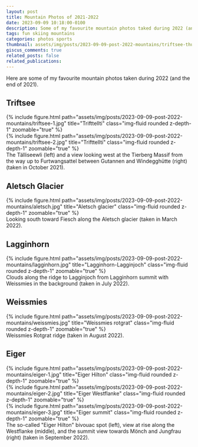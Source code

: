 ```yaml
---
layout: post
title: Mountain Photos of 2021-2022
date: 2023-09-09 10:18:00-0100
description: Some of my favourite mountain photos taked during 2022 (and the end of 2021).
tags: fun skiing mountains
categories: photos sports
thumbnail: assets/img/posts/2023-09-09-post-2022-mountains/triftsee-thumbnail.jpg
giscus_comments: true
related_posts: false
related_publications:
---
```


Here are some of my favourite mountain photos taken during 2022 (and the end of 2021).

## Triftsee

<div class="row">
    <div class="col-sm mt-6 mt-md-0">
        {% include figure.html path="assets/img/posts/2023-09-09-post-2022-mountains/triftsee-1.jpg" title="Trifttellti" class="img-fluid rounded z-depth-1" zoomable="true" %}
    </div>
    <div class="col-sm mt-6 mt-md-0">
        {% include figure.html path="assets/img/posts/2023-09-09-post-2022-mountains/triftsee-2.jpg" title="Trifttellti" class="img-fluid rounded z-depth-1" zoomable="true" %}
    </div>
</div>
<div class="caption">
    The Tälliseewli (left) and a view looking west at the Tierberg Massif from the way up to Furtwangsattel between Gutannen and Windegghütte (right) (taken in October 2021).
</div>

## Aletsch Glacier

<div class="row justify-content-sm-center">
    <div class="col-sm-8 mt-3 mt-md-0">
        {% include figure.html path="assets/img/posts/2023-09-09-post-2022-mountains/aletsch.jpg" title="Aletsch glacier" class="img-fluid rounded z-depth-1" zoomable="true" %}
    </div>
</div>
<div class="caption">
    Looking south toward Fiesch along the Aletsch glacier (taken in March 2022).
</div>

## Lagginhorn

<div class="row justify-content-sm-center">
    <div class="col-sm-8 mt-3 mt-md-0">
        {% include figure.html path="assets/img/posts/2023-09-09-post-2022-mountains/lagginhorn.jpg" title="Lagginhorn-Lagginjoch" class="img-fluid rounded z-depth-1" zoomable="true" %}
    </div>
</div>
<div class="caption">
    Clouds along the ridge to Lagginjoch from Lagginhorn summit with Weissmies in the background (taken in July 2022).
</div>

## Weissmies

<div class="row justify-content-sm-center">
    <div class="col-sm-8 mt-3 mt-md-0">
        {% include figure.html path="assets/img/posts/2023-09-09-post-2022-mountains/weissmies.jpg" title="Weissmies rotgrat" class="img-fluid rounded z-depth-1" zoomable="true" %}
    </div>
</div>
<div class="caption">
    Weissmies Rotgrat ridge (taken in August 2022).
</div>

## Eiger

<div class="row">
    <div class="col-sm mt-4 mt-md-0">
        {% include figure.html path="assets/img/posts/2023-09-09-post-2022-mountains/eiger-1.jpg" title="Eiger Hilton" class="img-fluid rounded z-depth-1" zoomable="true" %}
    </div>
    <div class="col-sm mt-4 mt-md-0">
        {% include figure.html path="assets/img/posts/2023-09-09-post-2022-mountains/eiger-2.jpg" title="Eiger Westflanke" class="img-fluid rounded z-depth-1" zoomable="true" %}
    </div>
    <div class="col-sm mt-4 mt-md-0">
        {% include figure.html path="assets/img/posts/2023-09-09-post-2022-mountains/eiger-3.jpg" title="Eiger summit" class="img-fluid rounded z-depth-1" zoomable="true" %}
    </div>
</div>
<div class="caption">
    The so-called "Eiger Hilton" bivouac spot (left), view at rise along the Westflanke (middle), and the summit view towards Mönch and Jungfrau (right) (taken in September 2022).
</div>